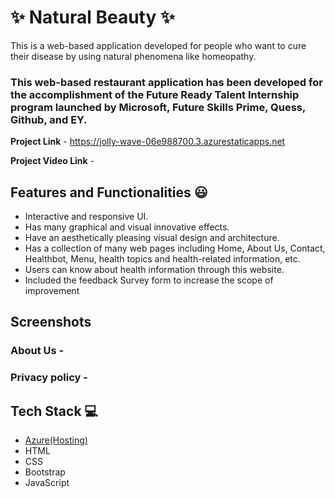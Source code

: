 # ✨ Natural Beauty ✨

This is a web-based application developed for people who want to cure their disease by using natural phenomena like homeopathy.

### This web-based restaurant application has been developed for the accomplishment of the Future Ready Talent Internship program launched by Microsoft, Future Skills Prime, Quess, Github, and EY.


**Project Link** - https://jolly-wave-06e988700.3.azurestaticapps.net

**Project Video Link** -

## Features and Functionalities 😃

- Interactive and responsive UI.
- Has many graphical and visual innovative effects.
- Have an aesthetically pleasing visual design and architecture.
- Has a collection of many web pages including Home, About Us, Contact, Healthbot, Menu, health topics and health-related information, etc.
- Users can know about health information through this website.
- Included the feedback Survey form to increase the scope of improvement 

## Screenshots






### About Us -





### Privacy policy -






## Tech Stack 💻

- [Azure(Hosting)](https://azure.microsoft.com/en-in/features/azure-portal/)
- HTML
- CSS
- Bootstrap
- JavaScript
